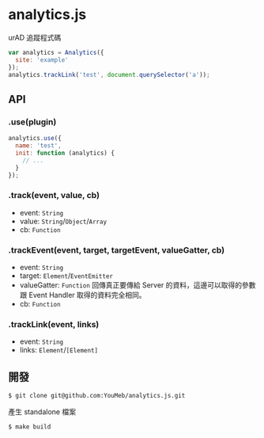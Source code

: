 analytics.js
============

urAD 追蹤程式碼

```javascript
var analytics = Analytics({
  site: 'example'
});
analytics.trackLink('test', document.querySelector('a'));
```

## API

### .use(plugin)

```javascript
analytics.use({
  name: 'test',
  init: function (analytics) {
    // ...
  }
});
```

### .track(event, value, cb)

* event: `String`
* value: `String`/`Object`/`Array`
* cb: `Function`

### .trackEvent(event, target, targetEvent, valueGatter, cb)

* event: `String`
* target: `Element`/`EventEmitter`
* valueGatter: `Function` 回傳真正要傳給 Server 的資料，這邊可以取得的參數跟 Event Handler 取得的資料完全相同。
* cb: `Function`

### .trackLink(event, links)

* event: `String`
* links: `Element`/`[Element]`

## 開發

```bash
$ git clone git@github.com:YouMeb/analytics.js.git
```

產生 standalone 檔案

```bash
$ make build
```
